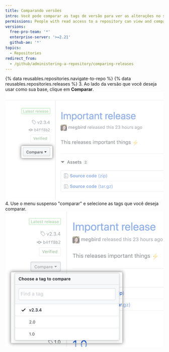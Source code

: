 ```yaml
---
title: Comparando versões
intro: Você pode comparar as tags de versão para ver as alterações no seu repositório entre diferentes versões.
permissions: People with read access to a repository can view and compare releases.
versions:
  free-pro-team: '*'
  enterprise-server: '>=2.21'
  github-ae: '*'
topics:
  - Repositories
redirect_from:
  - /github/administering-a-repository/comparing-releases
---
```

{% data reusables.repositories.navigate-to-repo %}
{% data reusables.repositories.releases %}
3. Ao lado da versão que você deseja usar como sua base, clique em **Comparar**. ![Comparar menu de tags de versões](/assets/images/help/releases/compare-tags-menu.png)
4. Use o menu suspenso "comparar" e selecione as tags que você deseja comparar. ![Comparar opções de menu de tags de versões](/assets/images/help/releases/compare-tags-menu-options.png)
